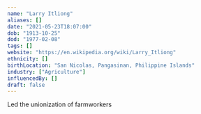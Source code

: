 ```yaml
---
name: "Larry Itliong"
aliases: []
date: "2021-05-23T18:07:00"
dob: "1913-10-25"
dod: "1977-02-08"
tags: []
website: "https://en.wikipedia.org/wiki/Larry_Itliong"
ethnicity: []
birthLocation: "San Nicolas, Pangasinan, Philippine Islands"
industry: ["Agriculture"]
influencedBy: []
draft: false
---
```


Led the unionization of farmworkers 
